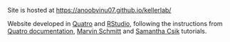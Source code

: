 Site is hosted at https://anoobvinu07.github.io/kellerlab/

Website developed in [Quatro](https://quarto.org) and [RStudio](https://posit.co), following the instructions from [Quatro documentation](https://quarto.org/docs/guide/), [Marvin Schmitt](https://www.marvinschmitt.com/blog/website-tutorial-quarto/) and [Samantha Csik](https://samanthacsik.github.io) tutorials. 